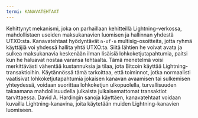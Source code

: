 ```yaml
---
termi: KANAVATEHTAAT
---
```


Kehittynyt mekanismi, joka on parhaillaan kehitteillä Lightning-verkossa, mahdollistaen useiden maksukanavien luomisen ja hallinnan yhdestä UTXO:sta. Kanavatehtaat hyödyntävät `n-of-n` multisig-osoitteita, jotta ryhmä käyttäjiä voi yhdessä hallita yhtä UTXO:ta. Siitä lähtien he voivat avata ja sulkea maksukanavia keskenään ilman lisäisiä lohkoketjutapahtumia, paitsi kun he haluavat nostaa varansa tehtaalta. Tämä menetelmä voisi merkittävästi vähentää kustannuksia ja tilaa, jota Bitcoin käyttää Lightning-transaktioihin. Käytännössä tämä tarkoittaa, että toiminnot, jotka normaalisti vaatisivat lohkoketjutapahtumia jokaisen kanavan avaamisen tai sulkemisen yhteydessä, voidaan suorittaa lohkoketjun ulkopuolella, turvallisuuden takaamana mahdollisuudella julkaista julkaisemattomat transaktiot tarvittaessa. David A. Hardingin sanoja käyttäen, kanavatehtaat voidaan kuvailla Lightning-kanavina, joita käytetään muiden Lightning-kanavien luomiseen.